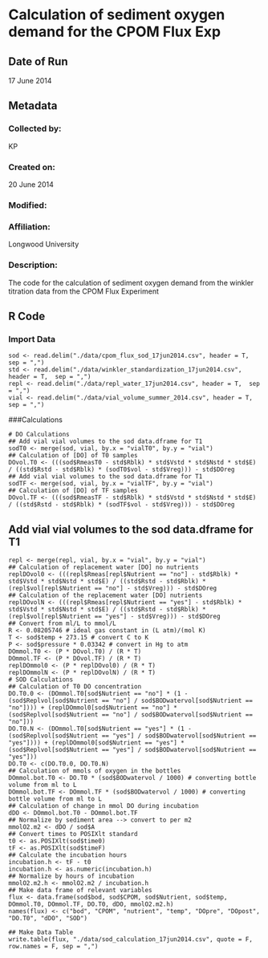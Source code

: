 # Calculation of sediment oxygen demand for the CPOM Flux Exp

## Date of Run 

17 June 2014

## Metadata

### Collected by:

KP 

### Created on:

20 June 2014

### Modified:

### Affiliation:

Longwood University

### Description: 

The code for the calculation of sediment oxygen demand from the winkler titration data from the CPOM Flux Experiment

## R Code

### Import Data

    sod <- read.delim("./data/cpom_flux_sod_17jun2014.csv", header = T, sep = ",")
    std <- read.delim("./data/winkler_standardization_17jun2014.csv", header = T,  sep = ",")
    repl <- read.delim("./data/repl_water_17jun2014.csv", header = T,  sep = ",")
    vial <- read.delim("./data/vial_volume_summer_2014.csv", header = T,  sep = ",")

###Calculations

    # DO Calculations
    ## Add vial vial volumes to the sod data.dframe for T1
    sodT0 <- merge(sod, vial, by.x = "vialT0", by.y = "vial")
    ## Calculation of [DO] of T0 samples
    DOvol.T0 <- (((sod$RmeasT0 - std$Rblk) * std$Vstd * std$Nstd * std$E) / ((std$Rstd - std$Rblk) * (sodT0$vol - std$Vreg))) - std$DOreg
    ## Add vial vial volumes to the sod data.dframe for T1
    sodTF <- merge(sod, vial, by.x = "vialTF", by.y = "vial")
    ## Calculation of [DO] of TF samples
    DOvol.TF <- (((sod$RmeasTF - std$Rblk) * std$Vstd * std$Nstd * std$E) / ((std$Rstd - std$Rblk) * (sodTF$vol - std$Vreg))) - std$DOreg

## Add vial vial volumes to the sod data.dframe for T1
    repl <- merge(repl, vial, by.x = "vial", by.y = "vial")
    ## Calculation of replacement water [DO] no nutrients
    replDOvol0 <- (((repl$Rmeas[repl$Nutrient == "no"] - std$Rblk) * std$Vstd * std$Nstd * std$E) / ((std$Rstd - std$Rblk) * (repl$vol[repl$Nutrient == "no"] - std$Vreg))) - std$DOreg
    ## Calculation of the replacement water [DO] nutrients
    replDOvolN <- (((repl$Rmeas[repl$Nutrient == "yes"] - std$Rblk) * std$Vstd * std$Nstd * std$E) / ((std$Rstd - std$Rblk) * (repl$vol[repl$Nutrient == "yes"] - std$Vreg))) - std$DOreg
    ## Convert from ml/L to mmol/L
    R <- 0.08205746 # ideal gas constant in (L atm)/(mol K)
    T <- sod$temp + 273.15 # convert C to K
    P <- sod$pressure * 0.03342 # convert in Hg to atm
    DOmmol.T0 <- (P * DOvol.T0) / (R * T)
    DOmmol.TF <- (P * DOvol.TF) / (R * T)
    replDOmmol0 <- (P * replDOvol0) / (R * T)
    replDOmmolN <- (P * replDOvolN) / (R * T)
    # SOD Calculations
    ## Calculation of T0 DO concentration
    DO.T0.0 <- (DOmmol.T0[sod$Nutrient == "no"] * (1 - (sod$Replvol[sod$Nutrient == "no"] / sod$BODwatervol[sod$Nutrient == "no"]))) + (replDOmmol0[sod$Nutrient == "no"] * (sod$Replvol[sod$Nutrient == "no"] / sod$BODwatervol[sod$Nutrient == "no"]))
    DO.T0.N <- (DOmmol.T0[sod$Nutrient == "yes"] * (1 - (sod$Replvol[sod$Nutrient == "yes"] / sod$BODwatervol[sod$Nutrient == "yes"]))) + (replDOmmol0[sod$Nutrient == "yes"] * (sod$Replvol[sod$Nutrient == "yes"] / sod$BODwatervol[sod$Nutrient == "yes"]))
    DO.T0 <- c(DO.T0.0, DO.T0.N)
    ## Calculation of mmols of oxygen in the bottles
    DOmmol.bot.T0 <- DO.T0 * (sod$BODwatervol / 1000) # converting bottle volume from ml to L
    DOmmol.bot.TF <- DOmmol.TF * (sod$BODwatervol / 1000) # converting bottle volume from ml to L
    ## Calculation of change in mmol DO during incubation
    dDO <- DOmmol.bot.T0 - DOmmol.bot.TF
    ## Normalize by sediment area --> convert to per m2
    mmolO2.m2 <- dDO / sod$A
    ## Convert times to POSIXlt standard
    t0 <- as.POSIXlt(sod$time0)
    tF <- as.POSIXlt(sod$timeF)
    ## Calculate the incubation hours
    incubation.h <- tF - t0
    incubation.h <- as.numeric(incubation.h)
    ## Normalize by hours of incubation
    mmolO2.m2.h <- mmolO2.m2 / incubation.h
    ## Make data frame of relevant variables
    flux <- data.frame(sod$bod, sod$CPOM, sod$Nutrient, sod$temp, DOmmol.T0, DOmmol.TF, DO.T0, dDO, mmolO2.m2.h)
    names(flux) <- c("bod", "CPOM", "nutrient", "temp", "DOpre", "DOpost", "DO.T0", "dDO", "SOD")

    ## Make Data Table
    write.table(flux, "./data/sod_calculation_17jun2014.csv", quote = F, row.names = F, sep = ",")
    

